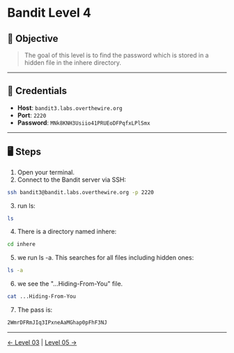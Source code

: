 # Bandit Level 4

## 🧩 Objective

> The goal of this level is to find the password which is stored in a hidden file in the inhere directory.

---

## 🧪 Credentials

- **Host**: `bandit3.labs.overthewire.org`
- **Port**: `2220`
- **Password**: `MNk8KNH3Usiio41PRUEoDFPqfxLPlSmx`

---

## 🖥️ Steps

1. Open your terminal.
2. Connect to the Bandit server via SSH:

```bash
ssh bandit3@bandit.labs.overthewire.org -p 2220
```
3. run ls:
```bash
ls
```
4. There is a directory named inhere:
```bash
cd inhere
```
5. we run ls -a. This searches for all files including hidden ones:
```bash
ls -a
```
6. we see the "...Hiding-From-You" file.
```bash
cat ...Hiding-From-You
```
7. The pass is:
```bash
2WmrDFRmJIq3IPxneAaMGhap0pFhF3NJ
```
---
[← Level 03](./level03.md) | [Level 05 →](./level05.md)
